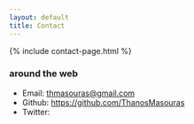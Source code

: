 ```yaml
---
layout: default
title: Contact
---
```


{% include contact-page.html %}








### around the web

* Email: thmasouras@gmail.com
* Github: https://github.com/ThanosMasouras
* Twitter: 